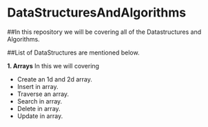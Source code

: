 # DataStructuresAndAlgorithms
##In this repository we will be covering all of the Datastructures and Algorithms.

##List of DataStructures are mentioned below.

**1. Arrays**
In this we will covering 
* Create an 1d and 2d array.
* Insert in array. 
* Traverse an array.
* Search in array.
* Delete in array.
* Update in array.

